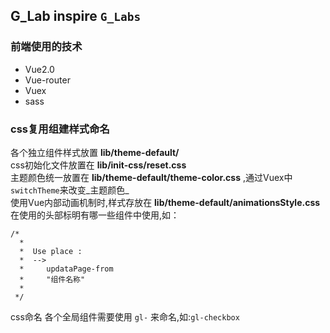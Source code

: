 ## G_Lab inspire `G_Labs`

### 前端使用的技术
- Vue2.0
- Vue-router
- Vuex
- sass

### css复用组建样式命名

各个独立组件样式放置 **lib/theme-default/**  
css初始化文件放置在 **lib/init-css/reset.css**  
主题颜色统一放置在 **lib/theme-default/theme-color.css** ,通过Vuex中`switchTheme`来改变_主题颜色_  
使用Vue内部动画机制时,样式存放在 **lib/theme-default/animationsStyle.css**  
在使用的头部标明有哪一些组件中使用,如：
```
/*
  *
  *  Use place :
  *  -->
  *     updataPage-from
  *     "组件名称"
  *     
 */
```

css命名 各个全局组件需要使用 `gl-` 来命名,如:`gl-checkbox`





